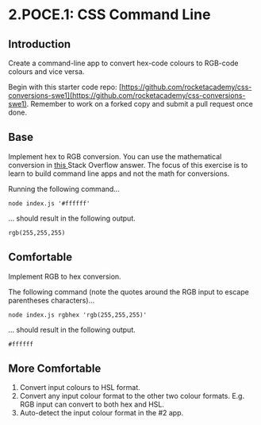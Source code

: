 # 2.POCE.1: CSS Command Line

## Introduction

Create a command-line app to convert hex-code colours to RGB-code colours and vice versa.

Begin with this starter code repo: [https://github.com/rocketacademy/css-conversions-swe1](https://github.com/rocketacademy/css-conversions-swe1). Remember to work on a forked copy and submit a pull request once done.

## Base

Implement hex to RGB conversion. You can use the mathematical conversion in [this ](https://stackoverflow.com/questions/5623838/rgb-to-hex-and-hex-to-rgb)Stack Overflow answer. The focus of this exercise is to learn to build command line apps and not the math for conversions.

Running the following command...

```text
node index.js '#ffffff'
```

... should result in the following output.

```text
rgb(255,255,255)
```

## Comfortable

Implement RGB to hex conversion.

The following command \(note the quotes around the RGB input to escape parentheses characters\)...

```text
node index.js rgbhex 'rgb(255,255,255)'
```

... should result in the following output.

```text
#ffffff
```

## More Comfortable

1. Convert input colours to HSL format.
2. Convert any input colour format to the other two colour formats. E.g. RGB input can convert to both hex and HSL.
3. Auto-detect the input colour format in the \#2 app.

